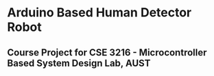 # Arduino Based Human Detector Robot
## Course Project for CSE 3216 - Microcontroller Based System Design Lab, AUST
